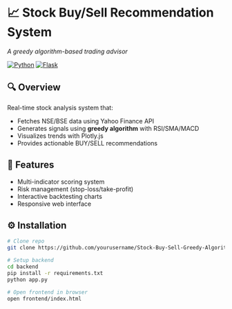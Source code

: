 # 📈 Stock Buy/Sell Recommendation System 
*A greedy algorithm-based trading advisor*

[![Python](https://img.shields.io/badge/Python-3.8%2B-blue)](https://python.org)
[![Flask](https://img.shields.io/badge/Flask-2.0-green)](https://flask.palletsprojects.com/)

## 🔍 Overview
Real-time stock analysis system that:
- Fetches NSE/BSE data using Yahoo Finance API
- Generates signals using **greedy algorithm** with RSI/SMA/MACD
- Visualizes trends with Plotly.js
- Provides actionable BUY/SELL recommendations

## 🚀 Features
- Multi-indicator scoring system
- Risk management (stop-loss/take-profit)
- Interactive backtesting charts
- Responsive web interface

## ⚙️ Installation
```bash
# Clone repo
git clone https://github.com/yourusername/Stock-Buy-Sell-Greedy-Algorithm.git

# Setup backend
cd backend
pip install -r requirements.txt
python app.py

# Open frontend in browser
open frontend/index.html

